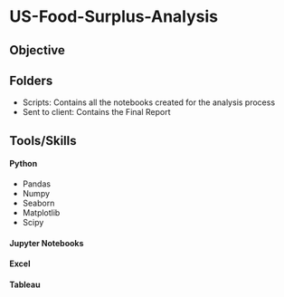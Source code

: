 # US-Food-Surplus-Analysis

## Objective

## Folders

- Scripts: Contains all the notebooks created for the analysis process
- Sent to client: Contains the Final Report
## Tools/Skills
#### Python
  - Pandas
  - Numpy
  - Seaborn
  - Matplotlib
  - Scipy
#### Jupyter Notebooks
#### Excel
#### Tableau

